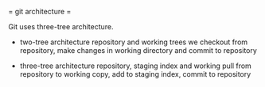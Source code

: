 = git architecture =

Git uses three-tree architecture.

* two-tree architecture
repository and working trees
we checkout from repository, make changes in working directory and commit to repository

* three-tree architecture
repository, staging index and working
pull from repository to working copy, add to staging index, commit to repository
